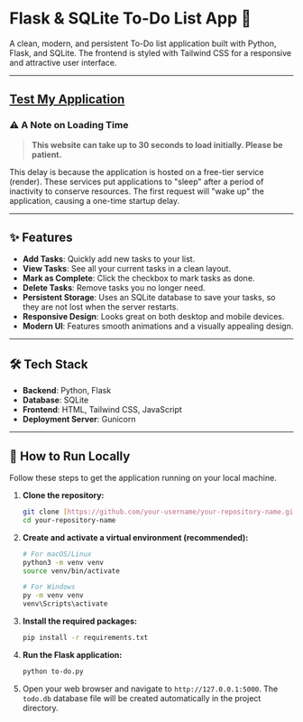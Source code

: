 # Flask & SQLite To-Do List App 📝

A clean, modern, and persistent To-Do list application built with Python, Flask, and SQLite. The frontend is styled with Tailwind CSS for a responsive and attractive user interface.

---

##  [Test My Application](https://to-do-list-app-2hm0.onrender.com)
### ⚠️ A Note on Loading Time

> **This website can take up to 30 seconds to load initially. Please be patient.**

This delay is because the application is hosted on a free-tier service (render). These services put applications to "sleep" after a period of inactivity to conserve resources. The first request will "wake up" the application, causing a one-time startup delay.

---

## ✨ Features

* **Add Tasks**: Quickly add new tasks to your list.
* **View Tasks**: See all your current tasks in a clean layout.
* **Mark as Complete**: Click the checkbox to mark tasks as done.
* **Delete Tasks**: Remove tasks you no longer need.
* **Persistent Storage**: Uses an SQLite database to save your tasks, so they are not lost when the server restarts.
* **Responsive Design**: Looks great on both desktop and mobile devices.
* **Modern UI**: Features smooth animations and a visually appealing design.

---

## 🛠️ Tech Stack

* **Backend**: Python, Flask
* **Database**: SQLite
* **Frontend**: HTML, Tailwind CSS, JavaScript
* **Deployment Server**: Gunicorn

---

## 🚀 How to Run Locally

Follow these steps to get the application running on your local machine.

1.  **Clone the repository:**
    ```bash
    git clone [https://github.com/your-username/your-repository-name.git](https://github.com/your-username/your-repository-name.git)
    cd your-repository-name
    ```

2.  **Create and activate a virtual environment (recommended):**
    ```bash
    # For macOS/Linux
    python3 -m venv venv
    source venv/bin/activate

    # For Windows
    py -m venv venv
    venv\Scripts\activate
    ```

3.  **Install the required packages:**
    ```bash
    pip install -r requirements.txt
    ```

4.  **Run the Flask application:**
    ```bash
    python to-do.py
    ```

5.  Open your web browser and navigate to `http://127.0.0.1:5000`. The `todo.db` database file will be created automatically in the project directory.
